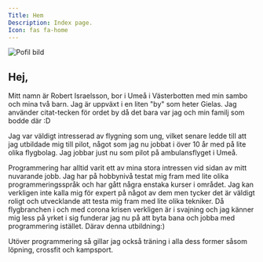 ```yaml
---
Title: Hem
Description: Index page.
Icon: fas fa-home
---
```



![Pofil bild](image/jag.png)

Hej,
----

Mitt namn är Robert Israelsson, bor i Umeå i Västerbotten med min sambo och mina två barn. Jag är uppväxt i en liten "by" som heter Gielas. Jag använder citat-tecken för ordet by då det bara var jag och min familj som bodde där :D

Jag var väldigt intresserad av flygning som ung, vilket senare ledde till att jag utbildade mig till pilot, något som jag nu jobbat i över 10 år med på lite olika flygbolag. Jag jobbar just nu som pilot på ambulansflyget i Umeå.

Programmering har alltid varit ett av mina stora intressen vid sidan av mitt nuvarande jobb. Jag har på hobbynivå testat mig fram med lite olika programmeringsspråk och har gått några enstaka kurser i området. Jag kan verkligen inte kalla mig för expert på något av dem men tycker det är väldigt roligt och utvecklande att testa mig fram med lite olika tekniker. Då flygbranchen i och med corona krisen verkligen är i svajning och jag känner mig less på yrket i sig funderar jag nu på att byta bana och jobba med programmering istället. Därav denna utbildning:)

Utöver programmering så gillar jag också träning i alla dess former såsom löpning, crossfit och kampsport. 
